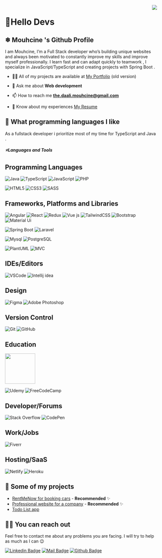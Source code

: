 <img align='right' src="https://github-readme-stats.vercel.app/api?username=daalimouhcine&show_icons=true&theme=dracula">

# 🚀Hello Devs

## ❄ Mouhcine 's Github Profile
I am Mouhcine, I’m a Full Stack developer who’s building unique websites and always been motivated to constantly improve my skills and improve myself professionally. 
I learn fast and can adapt quickly to teamwork , I specialize in JavaScript/TypeScript and creating projects with Spring Boot .

- 👨‍💻 All of my projects are available at [My Portfolio](https://portfolio-daalimouhcine.vercel.app/en/) (old version)

- 💬 Ask me about **Web development**

- 📫 How to reach me **the.daali.mouhcine@gmail.com**

- 📄 Know about my experiences [My Resume](https://rxresu.me/the.daali.mouhcine/mouhcinedaaliresume)  

## 💫 What programming languages I like

As a fullstack developer i prioritize most of my time for TypeScript and Java .
  
<h5>⭐️Languages and Tools</h5>

## Programming Languages
![Java](https://img.shields.io/badge/Java-c14438?style=for-the-badge&logo=java&logoColor=white)
![TypeScript](https://img.shields.io/badge/TypeScript-%231572B6?style=for-the-badge&logo=typescript&logoColor=white)
![JavaScript](https://img.shields.io/badge/JavaScript-323330?style=for-the-badge&logo=javascript&logoColor=F7DF1E)
![PHP](https://img.shields.io/badge/PHP-777BB4?style=for-the-badge&logo=php&logoColor=white)

![HTML5](https://img.shields.io/badge/html5-%23E34F26.svg?style=for-the-badge&logo=html5&logoColor=white)
![CSS3](https://img.shields.io/badge/css3-%231572B6.svg?style=for-the-badge&logo=css3&logoColor=white)
![SASS](https://img.shields.io/badge/SASS-hotpink.svg?style=for-the-badge&logo=SASS&logoColor=white)

## Frameworks, Platforms and Libraries
![Angular](https://img.shields.io/badge/Angular-323330?style=for-the-badge&logo=angular&logoColor=orange)
![React](https://img.shields.io/badge/Reactjs-blue?style=for-the-badge&logo=react&logoColor=white)
![Redux](https://img.shields.io/badge/Redux-white?style=for-the-badge&logo=redux&logoColor=purple)
![Vue js](https://img.shields.io/badge/Vue.js-35495E?style=for-the-badge&logo=vue.js&logoColor=4FC08D)
![TailwindCSS](https://img.shields.io/badge/tailwindcss-%2338B2AC.svg?style=for-the-badge&logo=tailwind-css&logoColor=white)
![Bootstrap](https://img.shields.io/badge/bootstrap-blueviolet.svg?style=for-the-badge&logo=bootstrap&logoColor=white)
![Material Ui](https://img.shields.io/badge/Material_Ui-white.svg?style=for-the-badge&logo=mui&logoColor=blue)

![Spring Boot](https://img.shields.io/badge/Spring_Boot-323330?style=for-the-badge&logo=spring-boot&logoColor=green)
![Laravel](https://img.shields.io/badge/Laravel-white?style=for-the-badge&logo=laravel&logoColor=orange)

![Mysql](https://img.shields.io/badge/Mysql-blue.svg?style=for-the-badge&logo=Mysql&logoColor=white)
![PostgreSQL](https://img.shields.io/badge/PostgreSQL-white.svg?style=for-the-badge&logo=postgresql&logoColor=336791)

![PlantUML](https://img.shields.io/badge/PlantUML-red.svg?style=for-the-badge&logo=plantuml&logoColor=white)
![MVC](https://img.shields.io/badge/MVC-lightgrey.svg?style=for-the-badge&logo=MVC&logoColor=white)

## IDEs/Editors
![VSCode](https://img.shields.io/badge/VSCode-007ACC?style=for-the-badge&logo=visual-studio-code&logoColor=white)
![Intellij idea](https://img.shields.io/badge/Intellij-35495E?style=for-the-badge&logo=intellijidea&logoColor=orange)
<!-- ![Visual Studio](https://img.shields.io/badge/VisualStudio-5C2D91.svg?style=for-the-badge&logo=visual-studio&logoColor=white) -->
## Design
![Figma](https://img.shields.io/badge/figma-orange?style=for-the-badge&logo=figma&logoColor=white)
![Adobe Photoshop](https://img.shields.io/badge/Adobe_Photoshop-31A8FF?style=for-the-badge&logo=Adobe-Photoshop&logoColor=white)
<!-- ![Canva](https://img.shields.io/badge/Canva-%2300C4CC.svg?style=for-the-badge&logo=Canva&logoColor=white) -->
## Version Control
![Git](https://img.shields.io/badge/-Git-black?style=for-the-badge&logo=git)
![GitHub](https://img.shields.io/badge/-GitHub-black?style=for-the-badge&logo=github)
<!-- ![GitLab](https://img.shields.io/badge/-GitLab-black?style=flat-square&logo=gitlab)
![Bash](https://img.shields.io/badge/-Bash-black?style=flat-square&logo=gnu-bash) -->
## Education

<div>
   <a href='https://youcode.ma/'>
     <img src='https://avatars.githubusercontent.com/u/77738171?s=200&v=4' style='width:100px'>
  </a>
</div>

![Udemy](https://img.shields.io/badge/Udemy-%23EA5252.svg?style=for-the-badge&logo=Udemy&logoColor=white)
![FreeCodeCamp](https://img.shields.io/badge/Freecodecamp-%23123.svg?&style=for-the-badge&logo=freecodecamp&logoColor=green)
<!-- ![edX](https://img.shields.io/badge/edX-%2302262B.svg?style=for-the-badge&logo=edX&logoColor=white) -->
## Developer/Forums
![Stack Overflow](https://img.shields.io/badge/-Stackoverflow-FE7A16?style=for-the-badge&logo=stack-overflow&logoColor=white)
![CodePen](https://img.shields.io/badge/Codepen-000000?style=for-the-badge&logo=codepen&logoColor=white)
## Work/Jobs
![Fiverr](https://img.shields.io/badge/Fiverr-6FDA44?style=for-the-badge&logo=fiverr&logoColor=white)
<!-- ![Behance](https://img.shields.io/badge/Behance-1769ff?style=for-the-badge&logo=behance&logoColor=white) -->
## Hosting/SaaS
![Netlify](https://img.shields.io/badge/netlify-%23000000.svg?style=for-the-badge&logo=netlify&logoColor=#00C7B7)
![Heroku](https://img.shields.io/badge/Heroku-430098?style=for-the-badge&logo=heroku&logoColor=white)
<!-- ![AWS](https://img.shields.io/badge/AWS-%23FF9900.svg?style=for-the-badge&logo=amazon-aws&logoColor=white) -->
<!-- ![Firebase](https://img.shields.io/badge/firebase-%23039BE5.svg?style=for-the-badge&logo=firebase) -->

## 🥳 Some of my projects

- [RentMeNow for booking cars](https://rentmenow.netlify.app) - **Recommended** ✨
- [Professional website for a company](https://co-ius.netlify.app/) - **Recommended** ✨
- [Todo List app](https://daalimouhcine.github.io/Todo_List/) 

<!-- ## 📃 Latest IG Posts ![instagram](https://badges.aleen42.com/src/instagram.svg)  -->

<!-- BLOG-POST-LIST:START -->
<!-- - [What projects should i build as a frontend developer? ](https://www.instagram.com/p/CSCG9qvjIeN/)
- [Did you ever asked yourself how much JS should i knew as a frontend developer ?](https://www.instagram.com/p/CRwEstCjVvf/)
- [Should a frontend developer know DS&A ?](https://www.instagram.com/p/CRgnp-AjBd5/) -->

<!-- BLOG-POST-LIST:END -->

## 🤙🏻 You can reach out

Feel free to contact me about any problems you are facing. I will try to help as much as I can 😉

[![Linkedin Badge](https://img.shields.io/badge/linkedin-%230077B5.svg?&style=for-the-badge&logo=linkedin&logoColor=white)](https://www.linkedin.com/in/mouhcine-daali/)
[![Mail Badge](https://img.shields.io/badge/email-c14438?style=for-the-badge&logo=Gmail&logoColor=white&link=mailto:the.daali.mouhcine@gmail.com)](mailto:the.daali.mouhcine@gmail.com)
[![Github Badge](https://img.shields.io/badge/github-333?style=for-the-badge&logo=github&logoColor=white)](https://github.com/daalimouhcine)  

